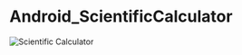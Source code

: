 # Android_ScientificCalculator
![Scientific Calculator]([image_url](https://github.com/rasel3413/Android_ScientificCalculator/blob/main/Scintific_Calc.jpeg)https://github.com/rasel3413/Android_ScientificCalculator/blob/main/Scintific_Calc.jpeg)
